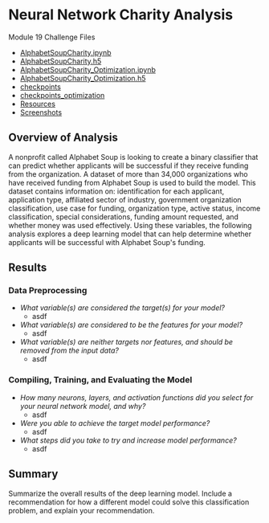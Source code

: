 # Neural Network Charity Analysis
Module 19 Challenge Files
- [AlphabetSoupCharity.ipynb](https://github.com/aseo67/Neural_Network_Charity_Analysis/blob/main/AlphabetSoupCharity.ipynb)
- [AlphabetSoupCharity.h5](https://github.com/aseo67/Neural_Network_Charity_Analysis/blob/main/AlphabetSoupCharity.h5)
- [AlphabetSoupCharity_Optimization.ipynb](https://github.com/aseo67/Neural_Network_Charity_Analysis/blob/main/AlphabetSoupCharity_Optimization.ipynb)
- [AlphabetSoupCharity_Optimization.h5](https://github.com/aseo67/Neural_Network_Charity_Analysis/blob/main/AlphabetSoupCharity_Optimization.h5)
- [checkpoints](https://github.com/aseo67/Neural_Network_Charity_Analysis/tree/main/checkpoints)
- [checkpoints_optimization](https://github.com/aseo67/Neural_Network_Charity_Analysis/tree/main/checkpoints_optimization)
- [Resources](https://github.com/aseo67/Neural_Network_Charity_Analysis/tree/main/Resources)
- [Screenshots](https://github.com/aseo67/Neural_Network_Charity_Analysis/tree/main/Screenshots)


## Overview of Analysis
A nonprofit called Alphabet Soup is looking to create a binary classifier that can predict whether applicants will be successful if they receive funding from the organization. A dataset of more than 34,000 organizations who have received funding from Alphabet Soup is used to build the model. This dataset contains information on: identification for each applicant, application type, affiliated sector of industry, government organization classification, use case for funding, organization type, active status, income classification, special considerations, funding amount requested, and whether money was used effectively. Using these variables, the following analysis explores a deep learning model that can help determine whether applicants will be successful with Alphabet Soup's funding. 


## Results

### Data Preprocessing

- _What variable(s) are considered the target(s) for your model?_
  - asdf
- _What variable(s) are considered to be the features for your model?_
  - asdf
- _What variable(s) are neither targets nor features, and should be removed from the input data?_
  - asdf

### Compiling, Training, and Evaluating the Model

- _How many neurons, layers, and activation functions did you select for your neural network model, and why?_
  - asdf
- _Were you able to achieve the target model performance?_
  - asdf
- _What steps did you take to try and increase model performance?_
  - asdf


## Summary
Summarize the overall results of the deep learning model. Include a recommendation for how a different model could solve this classification problem, and explain your recommendation.
